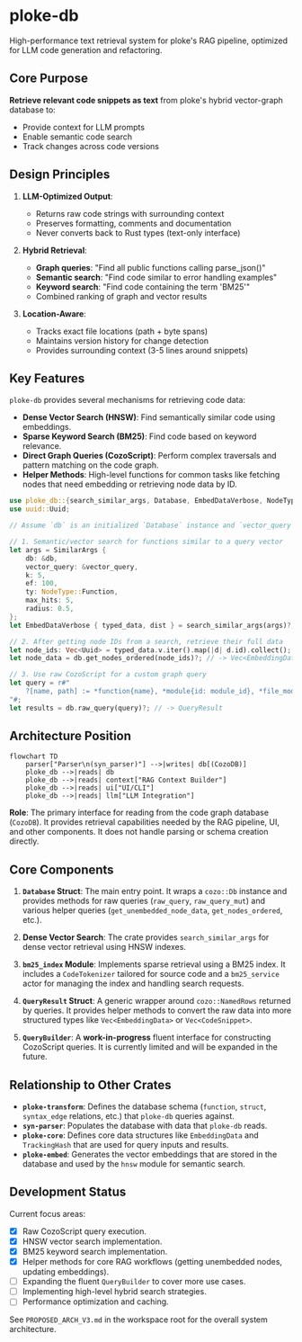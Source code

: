 # ploke-db

High-performance text retrieval system for ploke's RAG pipeline, optimized for LLM code generation and refactoring.

## Core Purpose

**Retrieve relevant code snippets as text** from ploke's hybrid vector-graph database to:
- Provide context for LLM prompts
- Enable semantic code search
- Track changes across code versions

## Design Principles

1. **LLM-Optimized Output**:
   - Returns raw code strings with surrounding context
   - Preserves formatting, comments and documentation
   - Never converts back to Rust types (text-only interface)

2. **Hybrid Retrieval**:
   - **Graph queries**: "Find all public functions calling parse_json()"
   - **Semantic search**: "Find code similar to error handling examples"
   - **Keyword search**: "Find code containing the term 'BM25'"
   - Combined ranking of graph and vector results

3. **Location-Aware**:
   - Tracks exact file locations (path + byte spans)
   - Maintains version history for change detection
   - Provides surrounding context (3-5 lines around snippets)

## Key Features

`ploke-db` provides several mechanisms for retrieving code data:

- **Dense Vector Search (HNSW)**: Find semantically similar code using embeddings.
- **Sparse Keyword Search (BM25)**: Find code based on keyword relevance.
- **Direct Graph Queries (CozoScript)**: Perform complex traversals and pattern matching on the code graph.
- **Helper Methods**: High-level functions for common tasks like fetching nodes that need embedding or retrieving node data by ID.

```rust
use ploke_db::{search_similar_args, Database, EmbedDataVerbose, NodeType, SimilarArgs};
use uuid::Uuid;

// Assume `db` is an initialized `Database` instance and `vector_query` is a `Vec<f32>`.

// 1. Semantic/vector search for functions similar to a query vector
let args = SimilarArgs {
    db: &db,
    vector_query: &vector_query,
    k: 5,
    ef: 100,
    ty: NodeType::Function,
    max_hits: 5,
    radius: 0.5,
};
let EmbedDataVerbose { typed_data, dist } = search_similar_args(args)?;

// 2. After getting node IDs from a search, retrieve their full data
let node_ids: Vec<Uuid> = typed_data.v.iter().map(|d| d.id).collect();
let node_data = db.get_nodes_ordered(node_ids)?; // -> Vec<EmbeddingData>

// 3. Use raw CozoScript for a custom graph query
let query = r#"
    ?[name, path] := *function{name}, *module{id: module_id}, *file_mod{owner_id: module_id, file_path: path}
"#;
let results = db.raw_query(query)?; // -> QueryResult
```

## Architecture Position

```mermaid
flowchart TD
    parser["Parser\n(syn_parser)"] -->|writes| db[(CozoDB)]
    ploke_db -->|reads| db
    ploke_db -->|reads| context["RAG Context Builder"]
    ploke_db -->|reads| ui["UI/CLI"]
    ploke_db -->|reads| llm["LLM Integration"]
```

**Role**: The primary interface for reading from the code graph database (`CozoDB`). It provides retrieval capabilities needed by the RAG pipeline, UI, and other components. It does not handle parsing or schema creation directly.

## Core Components

1.  **`Database` Struct**: The main entry point. It wraps a `cozo::Db` instance and provides methods for raw queries (`raw_query`, `raw_query_mut`) and various helper queries (`get_unembedded_node_data`, `get_nodes_ordered`, etc.).

2.  **Dense Vector Search**: The crate provides `search_similar_args` for dense vector retrieval using HNSW indexes.

3.  **`bm25_index` Module**: Implements sparse retrieval using a BM25 index. It includes a `CodeTokenizer` tailored for source code and a `bm25_service` actor for managing the index and handling search requests.

4.  **`QueryResult` Struct**: A generic wrapper around `cozo::NamedRows` returned by queries. It provides helper methods to convert the raw data into more structured types like `Vec<EmbeddingData>` or `Vec<CodeSnippet>`.

5.  **`QueryBuilder`**: A **work-in-progress** fluent interface for constructing CozoScript queries. It is currently limited and will be expanded in the future.

## Relationship to Other Crates

- **`ploke-transform`**: Defines the database schema (`function`, `struct`, `syntax_edge` relations, etc.) that `ploke-db` queries against.
- **`syn-parser`**: Populates the database with data that `ploke-db` reads.
- **`ploke-core`**: Defines core data structures like `EmbeddingData` and `TrackingHash` that are used for query inputs and results.
- **`ploke-embed`**: Generates the vector embeddings that are stored in the database and used by the `hnsw` module for semantic search.

## Development Status

Current focus areas:
- [x] Raw CozoScript query execution.
- [x] HNSW vector search implementation.
- [x] BM25 keyword search implementation.
- [x] Helper methods for core RAG workflows (getting unembedded nodes, updating embeddings).
- [ ] Expanding the fluent `QueryBuilder` to cover more use cases.
- [ ] Implementing high-level hybrid search strategies.
- [ ] Performance optimization and caching.

See `PROPOSED_ARCH_V3.md` in the workspace root for the overall system architecture.
